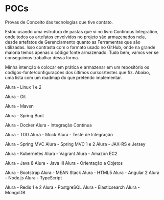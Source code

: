 # POCs
Provas de Conceito das tecnologias que tive contato.

Estou usando uma estrutura de pastas que vi no livro Continous Integration, onde todos os artefatos envolvidos no projeto são armazenados nela, desde artefatos de Gerenciamento quanto as Ferramentas que são utilizadas.
Isso contrasta com o formato usado no GitHub, onde na grande maioria temos apenas o código fonte armazenado.
Tudo bem, vamos ver se conseguimos trabalhar dessa forma.

Minha intenção é colocar em prática e armazenar em um repositório os códigos-fonte/configurações dos últimos cursos/testes que fiz. Abaixo, uma lista com um roadmap do que pretendo implementar.

Alura - Linux 1 e 2

Alura - Git

Alura - Maven

Alura - Spring Boot

Alura - Docker
Alura - Integração Contínua

Alura - TDD
Alura - Mock
Alura - Teste de Integração

Alura - Spring MVC
Alura - Spring MVC 1 e 2
Alura - JAX-RS e Jersey

Alura - Kubernetes
Alura - Vagrant
Alura - Amazon EC2

Alura - Java 8
Alura - Java III
Alura - Orientação a Objetos

Alura - Bootstrap
Alura - MEAN Stack
Alura - HTML5
Alura - Angular 2
Alura - Node.js
Alura - TypeScript

Alura - Redis 1 e 2
Alura - PostgreSQL
Alura - Elasticsearch
Alura - MongoDB
